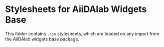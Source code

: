 # Stylesheets for AiiDAlab Widgets Base

This folder contains `.css` stylesheets, which are loaded on any import from the AiiDAlab widgets base package.
